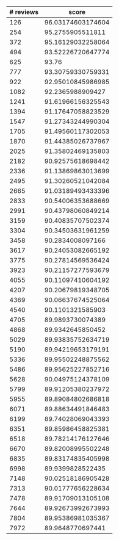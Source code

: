| # reviews | score | 
| --- | --- |
| 126 | 96.03174603174604 |
| 254 | 95.2755905511811 |
| 372 | 95.16129032258064 |
| 494 | 93.52226720647774 |
| 625 | 93.76 |
| 777 | 93.30759330759331 |
| 922 | 92.95010845986985 |
| 1082 | 92.2365988909427 |
| 1241 | 91.61966156325543 |
| 1394 | 91.17647058823529 |
| 1547 | 91.27343244990304 |
| 1705 | 91.49560117302053 |
| 1870 | 91.44385026737967 |
| 2025 | 91.35802469135803 |
| 2182 | 90.92575618698442 |
| 2336 | 91.13869863013699 |
| 2495 | 91.30260521042084 |
| 2665 | 91.03189493433396 |
| 2833 | 90.54006353688669 |
| 2991 | 90.43798060849214 |
| 3159 | 90.40835707502374 |
| 3304 | 90.34503631961259 |
| 3458 | 90.2834008097166 |
| 3617 | 90.24053082665192 |
| 3775 | 90.27814569536424 |
| 3923 | 90.21157277593679 |
| 4055 | 90.11097410604192 |
| 4207 | 90.20679819348705 |
| 4369 | 90.06637674525064 |
| 4540 | 90.1101321585903 |
| 4705 | 89.9893730074389 |
| 4868 | 89.9342645850452 |
| 5029 | 89.93835752634719 |
| 5190 | 89.94219653179191 |
| 5336 | 89.95502248875562 |
| 5486 | 89.95625227852716 |
| 5628 | 90.04975124378109 |
| 5799 | 89.91205380237972 |
| 5955 | 89.89084802686818 |
| 6071 | 89.88634491846483 |
| 6199 | 89.74028069043393 |
| 6351 | 89.85986458825381 |
| 6518 | 89.78214176127646 |
| 6670 | 89.82008995502248 |
| 6835 | 89.83174835405998 |
| 6998 | 89.9399828522435 |
| 7148 | 90.02518186905428 |
| 7313 | 90.01777656228634 |
| 7478 | 89.91709013105108 |
| 7644 | 89.92673992673993 |
| 7804 | 89.95386981035367 |
| 7972 | 89.9648770697441 |
